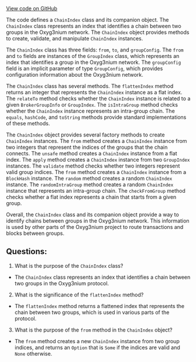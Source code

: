 [View code on GitHub](https://github.com/oxyg3nium/oxyg3nium/protocol/src/main/scala/org/oxyg3nium/protocol/model/ChainIndex.scala)

The code defines a `ChainIndex` class and its companion object. The `ChainIndex` class represents an index that identifies a chain between two groups in the Oxyg3nium network. The `ChainIndex` object provides methods to create, validate, and manipulate `ChainIndex` instances.

The `ChainIndex` class has three fields: `from`, `to`, and `groupConfig`. The `from` and `to` fields are instances of the `GroupIndex` class, which represents an index that identifies a group in the Oxyg3nium network. The `groupConfig` field is an implicit parameter of type `GroupConfig`, which provides configuration information about the Oxyg3nium network.

The `ChainIndex` class has several methods. The `flattenIndex` method returns an integer that represents the `ChainIndex` instance as a flat index. The `relateTo` method checks whether the `ChainIndex` instance is related to a given `BrokerGroupInfo` or `GroupIndex`. The `isIntraGroup` method checks whether the `ChainIndex` instance represents an intra-group chain. The `equals`, `hashCode`, and `toString` methods provide standard implementations of these methods.

The `ChainIndex` object provides several factory methods to create `ChainIndex` instances. The `from` method creates a `ChainIndex` instance from two integers that represent the indices of the groups that the chain connects. The `unsafe` method creates a `ChainIndex` instance from a flat index. The `apply` method creates a `ChainIndex` instance from two `GroupIndex` instances. The `validate` method checks whether two integers represent valid group indices. The `from` method creates a `ChainIndex` instance from a `BlockHash` instance. The `random` method creates a random `ChainIndex` instance. The `randomIntraGroup` method creates a random `ChainIndex` instance that represents an intra-group chain. The `checkFromGroup` method checks whether a flat index represents a chain that starts from a given group.

Overall, the `ChainIndex` class and its companion object provide a way to identify chains between groups in the Oxyg3nium network. This information is used by other parts of the Oxyg3nium project to route transactions and blocks between groups.
## Questions: 
 1. What is the purpose of the `ChainIndex` class?
- The `ChainIndex` class represents an index that identifies a chain between two groups in the Oxyg3nium protocol.

2. What is the significance of the `flattenIndex` method?
- The `flattenIndex` method returns a flattened index that represents the chain between two groups, which is used in various parts of the protocol.

3. What is the purpose of the `from` method in the `ChainIndex` object?
- The `from` method creates a new `ChainIndex` instance from two group indices, and returns an `Option` that is `Some` if the indices are valid and `None` otherwise.